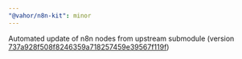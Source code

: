 ```yaml
---
"@vahor/n8n-kit": minor
---
```


Automated update of n8n nodes from upstream submodule (version [737a928f508f8246359a718257459e39567f119f](https://github.com/n8n-io/n8n/tree/737a928f508f8246359a718257459e39567f119f))
